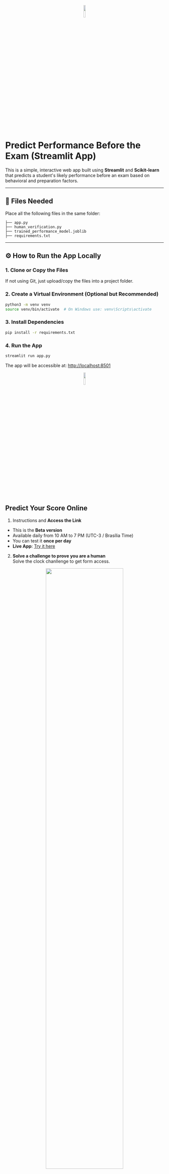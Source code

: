   <div align="center">
    <img src="https://cdn-icons-png.flaticon.com/512/1549/1549879.png" width="10%">
  </div>

# Predict Performance Before the Exam (Streamlit App)

This is a simple, interactive web app built using **Streamlit** and **Scikit-learn** that predicts a student's likely performance before an exam based on behavioral and preparation factors.

---

## 📁 Files Needed

Place all the following files in the same folder:

```
├── app.py
├── human_verification.py
├── trained_performance_model.joblib
├── requirements.txt
```

---

## ⚙️ How to Run the App Locally

### 1. Clone or Copy the Files

If not using Git, just upload/copy the files into a project folder.

### 2. Create a Virtual Environment (Optional but Recommended)

```bash
python3 -m venv venv
source venv/bin/activate  # On Windows use: venv\Scripts\activate
```

### 3. Install Dependencies

```bash
pip install -r requirements.txt
```

### 4. Run the App

```bash
streamlit run app.py
```

The app will be accessible at: [http://localhost:8501](http://localhost:8501)

<div align="center">
<img src="https://cdn-icons-png.flaticon.com/512/18310/18310927.png" width="10%"/> 
</div>

## Predict Your Score Online

  1. Instructions and **Access the Link**
   - This is the **Beta version**
   - Available daily from 10 AM to 7 PM (UTC-3 / Brasília Time)
   - You can test it **once per day**
   - **Live App**: [Try it here](http://44.211.225.89:8501)

  2. **Solve a challenge to prove you are a human**  
     Solve the clock chanllenge to get form access.

  <div align="center">
    <img src="https://i.ibb.co/PshyBqTR/p01.png" width="70%">
  </div>

  3. **Provide Your Information**  
     Enter your basic personal and study-related details, then click the **Predict Performance** button. A Linear Regression model will analyze your inputs to estimate your exam score.

  <div align="center">
    <img src="https://i.ibb.co/qMGJmGwj/p03.png" width="70%">
  </div>

  4. **Get an Approximate Score**  
     You'll receive a predicted performance percentage.

  <div align="center">
    <img src="https://i.ibb.co/kgxZFqXC/p04.png" width="70%">
  </div>

<hr/>

  <div align="center">
    <img src="https://i.ibb.co/kgNSnpv/git-support.png">
  </div>
